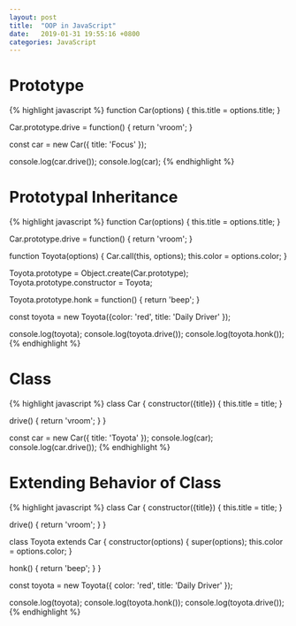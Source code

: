 ```yaml
---
layout: post
title:  "OOP in JavaScript"
date:   2019-01-31 19:55:16 +0800
categories: JavaScript
---
```



# Prototype

{% highlight javascript %}
function Car(options) {
  this.title = options.title;
}

Car.prototype.drive = function() {
  return 'vroom';
}

const car = new Car({ title: 'Focus' });

console.log(car.drive());
console.log(car);
{% endhighlight %}



# Prototypal Inheritance
{% highlight javascript %}
function Car(options) {
  this.title = options.title;
}

Car.prototype.drive = function() {
  return 'vroom';
}

function Toyota(options) {
  Car.call(this, options);
  this.color = options.color;
}

Toyota.prototype = Object.create(Car.prototype);
Toyota.prototype.constructor = Toyota;

Toyota.prototype.honk = function() {
  return 'beep';
}

const toyota = new Toyota({color: 'red', title: 'Daily Driver' });

console.log(toyota);
console.log(toyota.drive());
console.log(toyota.honk());
{% endhighlight %}


# Class
{% highlight javascript %}
class Car {
  constructor({title}) {
    this.title = title;
  }

  drive() {
    return 'vroom';
  }
}

const car = new Car({ title: 'Toyota' });
console.log(car);
console.log(car.drive());
{% endhighlight %}


# Extending Behavior of Class
{% highlight javascript %}
class Car {
  constructor({title}) {
    this.title = title;
  }

  drive() {
    return 'vroom';
  }
}

class Toyota extends Car {
  constructor(options) {
    super(options);
    this.color = options.color;
  }

  honk() {
    return 'beep';
  }
}

const toyota = new Toyota({ color: 'red', title: 'Daily Driver' });

console.log(toyota);
console.log(toyota.honk());
console.log(toyota.drive());
{% endhighlight %}





